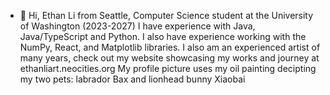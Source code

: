 - 👋 Hi, Ethan Li from Seattle, Computer Science student at the University of Washington (2023-2027)
I have experience with Java, Java/TypeScript and Python.
I also have experience working with the NumPy, React, and Matplotlib libraries.
I also am an experienced artist of many years, check out my website showcasing my works and journey at ethanliart.neocities.org
My profile picture uses my oil painting decipting my two pets: labrador Bax and lionhead bunny Xiaobai

